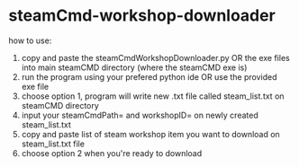 # steamCmd-workshop-downloader

how to use:
1. copy and paste the steamCmdWorkshopDownloader.py OR the exe files into main steamCMD directory (where the steamCMD exe is)
2. run the program using your prefered python ide OR use the provided exe file
3. choose option 1, program will write new .txt file called steam_list.txt on steamCMD directory
4. input your steamCmdPath= and workshopID= on newly created steam_list.txt
5. copy and paste list of steam workshop item you want to download on steam_list.txt file
6. choose option 2 when you're ready to download 
